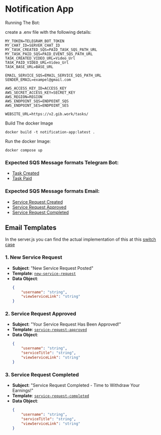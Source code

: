 # Notification App
Running The Bot:

create a .env file with the following details:
```
MY_TOKEN=TELEGRAM_BOT_TOKEN
MY_CHAT_ID=SERVER_CHAT_ID
MY_TASK_CREATED_SQS=PAID_TASK_SQS_PATH_URL
MY_TASK_PAID_SQS=PAID_EVENT_SQS_PATH_URL
TASK_CREATED_VIDEO_URL=Video_Url
TASK_PAID_VIDEO_URL=Video_Url
TASK_BASE_URL=BASE_URL

EMAIL_SERVICE_SQS=EMAIL_SERVICE_SQS_PATH_URL
SENDER_EMAIL=exampel@gmail.com

AWS_ACCESS_KEY_ID=ACCESS_KEY
AWS_SECRET_ACCESS_KEY=SECRET_KEY
AWS_REGION=REGION
AWS_ENDPOINT_SQS=ENDPOINT_SQS
AWS_ENDPOINT_SES=ENDPOINT_SES

WEBSITE_URL=https://v2.gib.work/tasks/
```
Build The docker Image
```
docker build -t notification-app:latest .
```

Run the docker Image:
```
docker compose up
```


### Expected SQS Message formats Telegram Bot:
- [Task Created](https://github.com/shubhiscoding/Notification_App/blob/main/TgTestPayloads/task.json)
- [Task Paid](https://github.com/shubhiscoding/Notification_App/blob/main/TgTestPayloads/taskPaid.json)

### Expected SQS Message formats Email:
- [Service Request Created](https://github.com/shubhiscoding/Notification_App/blob/main/EmailTestPayloads/RequestCreated.json)
- [Service Request Approved](https://github.com/shubhiscoding/Notification_App/blob/main/EmailTestPayloads/RequestApproved.json)
- [Service Request Completed](https://github.com/shubhiscoding/Notification_App/blob/main/EmailTestPayloads/ServiceCompleted.json)


## Email Templates

In the server.js you can find the actual implementation of this at this [switch case](https://github.com/shubhiscoding/Notification_App/blob/a9e2b6511e323dd27f0bbbbdc1bf021916af2263/EmailServer.js#L123)

### 1. New Service Request
- **Subject**: "New Service Request Posted"
- **Template**: [`new-service-request`](https://github.com/shubhiscoding/Notification_App/blob/main/templates/new-service-request.hbs)
- **Data Object**:
    ```json
    {
        "username": "string",
        "viewServiceLink": "string"
    }
    ```

### 2. Service Request Approved
- **Subject**: "Your Service Request Has Been Approved!"
- **Template**: [`service-request-approved`](https://github.com/shubhiscoding/Notification_App/blob/main/templates/service-request-approved.hbs)
- **Data Object**:
    ```json
    {
        "username": "string",
        "serviceTitle": "string",
        "viewServiceLink": "string"
    }
    ```

### 3. Service Request Completed
- **Subject**: "Service Request Completed - Time to Withdraw Your Earnings!"
- **Template**: [`service-request-completed`](https://github.com/shubhiscoding/Notification_App/blob/main/templates/service-request-completed.hbs)
- **Data Object**:
    ```json
    {
        "username": "string", 
        "serviceTitle": "string",
        "viewServiceLink": "string"
    }
    ```